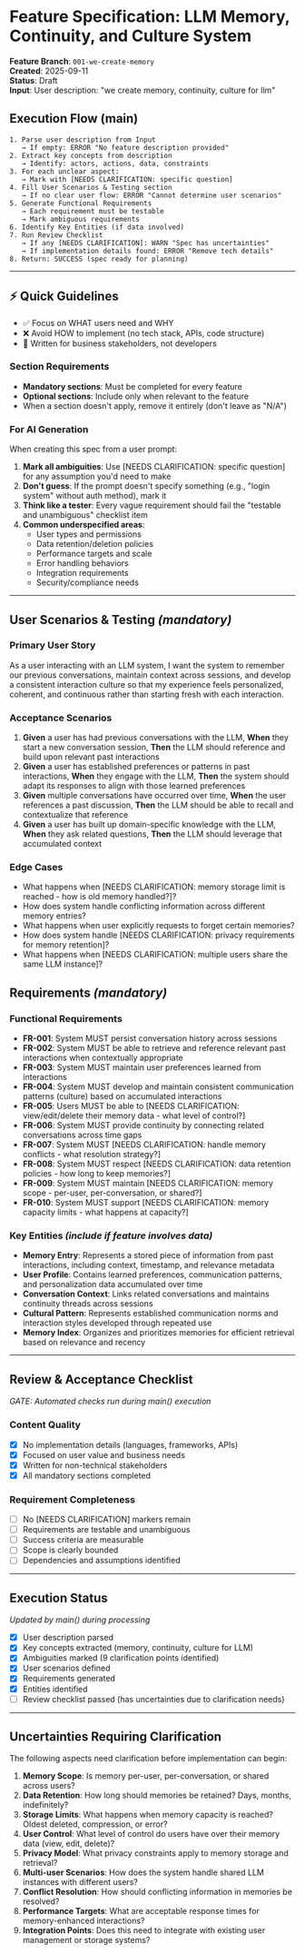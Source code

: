 # Feature Specification: LLM Memory, Continuity, and Culture System

**Feature Branch**: `001-we-create-memory`  
**Created**: 2025-09-11  
**Status**: Draft  
**Input**: User description: "we create memory, continuity, culture for llm"

## Execution Flow (main)
```
1. Parse user description from Input
   → If empty: ERROR "No feature description provided"
2. Extract key concepts from description
   → Identify: actors, actions, data, constraints
3. For each unclear aspect:
   → Mark with [NEEDS CLARIFICATION: specific question]
4. Fill User Scenarios & Testing section
   → If no clear user flow: ERROR "Cannot determine user scenarios"
5. Generate Functional Requirements
   → Each requirement must be testable
   → Mark ambiguous requirements
6. Identify Key Entities (if data involved)
7. Run Review Checklist
   → If any [NEEDS CLARIFICATION]: WARN "Spec has uncertainties"
   → If implementation details found: ERROR "Remove tech details"
8. Return: SUCCESS (spec ready for planning)
```

---

## ⚡ Quick Guidelines
- ✅ Focus on WHAT users need and WHY
- ❌ Avoid HOW to implement (no tech stack, APIs, code structure)
- 👥 Written for business stakeholders, not developers

### Section Requirements
- **Mandatory sections**: Must be completed for every feature
- **Optional sections**: Include only when relevant to the feature
- When a section doesn't apply, remove it entirely (don't leave as "N/A")

### For AI Generation
When creating this spec from a user prompt:
1. **Mark all ambiguities**: Use [NEEDS CLARIFICATION: specific question] for any assumption you'd need to make
2. **Don't guess**: If the prompt doesn't specify something (e.g., "login system" without auth method), mark it
3. **Think like a tester**: Every vague requirement should fail the "testable and unambiguous" checklist item
4. **Common underspecified areas**:
   - User types and permissions
   - Data retention/deletion policies  
   - Performance targets and scale
   - Error handling behaviors
   - Integration requirements
   - Security/compliance needs

---

## User Scenarios & Testing *(mandatory)*

### Primary User Story
As a user interacting with an LLM system, I want the system to remember our previous conversations, maintain context across sessions, and develop a consistent interaction culture so that my experience feels personalized, coherent, and continuous rather than starting fresh with each interaction.

### Acceptance Scenarios
1. **Given** a user has had previous conversations with the LLM, **When** they start a new conversation session, **Then** the LLM should reference and build upon relevant past interactions
2. **Given** a user has established preferences or patterns in past interactions, **When** they engage with the LLM, **Then** the system should adapt its responses to align with those learned preferences
3. **Given** multiple conversations have occurred over time, **When** the user references a past discussion, **Then** the LLM should be able to recall and contextualize that reference
4. **Given** a user has built up domain-specific knowledge with the LLM, **When** they ask related questions, **Then** the LLM should leverage that accumulated context

### Edge Cases
- What happens when [NEEDS CLARIFICATION: memory storage limit is reached - how is old memory handled?]?
- How does system handle conflicting information across different memory entries?
- What happens when user explicitly requests to forget certain memories?
- How does system handle [NEEDS CLARIFICATION: privacy requirements for memory retention]?
- What happens when [NEEDS CLARIFICATION: multiple users share the same LLM instance]?

## Requirements *(mandatory)*

### Functional Requirements
- **FR-001**: System MUST persist conversation history across sessions
- **FR-002**: System MUST be able to retrieve and reference relevant past interactions when contextually appropriate
- **FR-003**: System MUST maintain user preferences learned from interactions
- **FR-004**: System MUST develop and maintain consistent communication patterns (culture) based on accumulated interactions
- **FR-005**: Users MUST be able to [NEEDS CLARIFICATION: view/edit/delete their memory data - what level of control?]
- **FR-006**: System MUST provide continuity by connecting related conversations across time gaps
- **FR-007**: System MUST [NEEDS CLARIFICATION: handle memory conflicts - what resolution strategy?]
- **FR-008**: System MUST respect [NEEDS CLARIFICATION: data retention policies - how long to keep memories?]
- **FR-009**: System MUST maintain [NEEDS CLARIFICATION: memory scope - per-user, per-conversation, or shared?]
- **FR-010**: System MUST support [NEEDS CLARIFICATION: memory capacity limits - what happens at capacity?]

### Key Entities *(include if feature involves data)*
- **Memory Entry**: Represents a stored piece of information from past interactions, including context, timestamp, and relevance metadata
- **User Profile**: Contains learned preferences, communication patterns, and personalization data accumulated over time
- **Conversation Context**: Links related conversations and maintains continuity threads across sessions
- **Cultural Pattern**: Represents established communication norms and interaction styles developed through repeated use
- **Memory Index**: Organizes and prioritizes memories for efficient retrieval based on relevance and recency

---

## Review & Acceptance Checklist
*GATE: Automated checks run during main() execution*

### Content Quality
- [x] No implementation details (languages, frameworks, APIs)
- [x] Focused on user value and business needs
- [x] Written for non-technical stakeholders
- [x] All mandatory sections completed

### Requirement Completeness
- [ ] No [NEEDS CLARIFICATION] markers remain
- [ ] Requirements are testable and unambiguous  
- [ ] Success criteria are measurable
- [ ] Scope is clearly bounded
- [ ] Dependencies and assumptions identified

---

## Execution Status
*Updated by main() during processing*

- [x] User description parsed
- [x] Key concepts extracted (memory, continuity, culture for LLM)
- [x] Ambiguities marked (9 clarification points identified)
- [x] User scenarios defined
- [x] Requirements generated
- [x] Entities identified
- [ ] Review checklist passed (has uncertainties due to clarification needs)

---

## Uncertainties Requiring Clarification

The following aspects need clarification before implementation can begin:

1. **Memory Scope**: Is memory per-user, per-conversation, or shared across users?
2. **Data Retention**: How long should memories be retained? Days, months, indefinitely?
3. **Storage Limits**: What happens when memory capacity is reached? Oldest deleted, compression, or error?
4. **User Control**: What level of control do users have over their memory data (view, edit, delete)?
5. **Privacy Model**: What privacy constraints apply to memory storage and retrieval?
6. **Multi-user Scenarios**: How does the system handle shared LLM instances with different users?
7. **Conflict Resolution**: How should conflicting information in memories be resolved?
8. **Performance Targets**: What are acceptable response times for memory-enhanced interactions?
9. **Integration Points**: Does this need to integrate with existing user management or storage systems?
